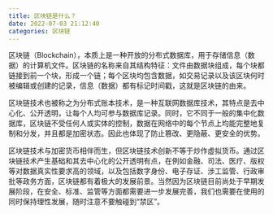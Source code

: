 ```yaml
---
title: 区块链是什么？
date: 2022-07-03 21:12:40
categories: 区块链
---
```

区块链（Blockchain），本质上是一种开放的分布式数据库，用于存储信息（数据）的计算机文件。区块链的名称来自其结构特征：文件由数据块组成，每个块都链接到前一个块，形成一个链；每个区块均包含数据，如交易记录以及该区块何时被编辑或创建的记录，信息（数据）都有标记时间戳，这就是区块链的由来。

区块链技术也被称之为分布式账本技术，是一种互联网数据库技术，其特点是去中心化、公开透明，让每个人均可参与数据库记录。同时，它不同于一般的集中化数据库，区块链不受任何人或实体的控制，数据在网络中的每个节点上均能完整地复制和分发，并且都是加密状态。因此也体现了防止篡改、更隐蔽、更安全的优势。

区块链技术与加密货币相伴而生，但区块链技术创新不等于炒作虚拟货币。通过区块链技术产生基础和其去中心化的公开透明有点，在例如金融、司法、医疗、版权等对数据真实性要求高的领域，以及包括数字身份、电子存证、涉工监管、行政审批等政务方面，区块链都有着极大的发展前景。当然因为区块链目前尚处于早期发展阶段，在安全、标准、监管等方面都需要进一步发展完善，我们也需要在使用的同时保持理性发展，随时注意不要触碰到“禁区”。

